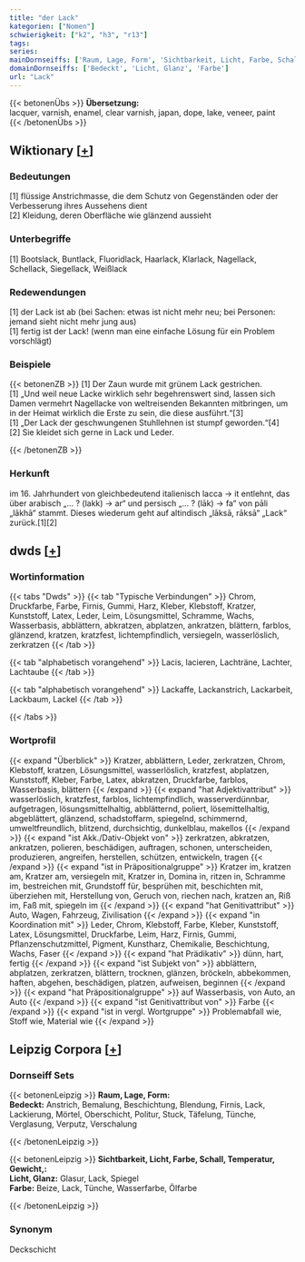 ```yaml
---
title: "der Lack"
kategorien: ["Nomen"]
schwierigkeit: ["k2", "h3", "r13"]
tags:
series:
mainDornseiffs: ['Raum, Lage, Form', 'Sichtbarkeit, Licht, Farbe, Schall, Temperatur, Gewicht,']
domainDornseiffs: ['Bedeckt', 'Licht, Glanz', 'Farbe']
url: "Lack"
---
```


{{< betonenÜbs >}}
**Übersetzung:**  
lacquer, varnish, enamel, clear varnish, japan, dope, lake, veneer, paint  
{{< /betonenÜbs >}}

## Wiktionary [[+](https://de.wiktionary.org/wiki/Lack)]

### Bedeutungen
[1] flüssige Anstrichmasse, die dem Schutz von Gegenständen oder der Verbesserung ihres Aussehens dient  
[2] Kleidung, deren Oberfläche wie glänzend aussieht  

### Unterbegriffe
[1] Bootslack, Buntlack, Fluoridlack, Haarlack, Klarlack, Nagellack, Schellack, Siegellack, Weißlack  

### Redewendungen
[1] der Lack ist ab (bei Sachen: etwas ist nicht mehr neu; bei Personen: jemand sieht nicht mehr jung aus)  
[1] fertig ist der Lack! (wenn man eine einfache Lösung für ein Problem vorschlägt)  

### Beispiele
{{< betonenZB >}}
[1] Der Zaun wurde mit grünem Lack gestrichen.  
[1] „Und weil neue Lacke wirklich sehr begehrenswert sind, lassen sich Damen vermehrt Nagellacke von weltreisenden Bekannten mitbringen, um in der Heimat wirklich die Erste zu sein, die diese ausführt.“[3]  
[1] „Der Lack der geschwungenen Stuhllehnen ist stumpf geworden.“[4]  
[2] Sie kleidet sich gerne in Lack und Leder.  

{{< /betonenZB >}}
### Herkunft
im 16. Jahrhundert von gleichbedeutend italienisch lacca → it entlehnt, das über arabisch „… ? (lakk) → ar“ und persisch „… ? (lāk) → fa“ von pāli „lākhā“ stammt. Dieses wiederum geht auf altindisch „lāksā, rāksā“ „Lack“ zurück.[1][2]  



## dwds [[+](https://www.dwds.de/wb/Lack)]

### Wortinformation
{{< tabs "Dwds" >}}
{{< tab "Typische Verbindungen" >}}
Chrom, Druckfarbe, Farbe, Firnis, Gummi, Harz, Kleber, Klebstoff, Kratzer, Kunststoff, Latex, Leder, Leim, Lösungsmittel, Schramme, Wachs, Wasserbasis, abblättern, abkratzen, abplatzen, ankratzen, blättern, farblos, glänzend, kratzen, kratzfest, lichtempfindlich, versiegeln, wasserlöslich, zerkratzen
{{< /tab >}}

{{< tab "alphabetisch vorangehend" >}}
Lacis, lacieren, Lachträne, Lachter, Lachtaube
{{< /tab >}}

{{< tab "alphabetisch vorangehend" >}}
Lackaffe, Lackanstrich, Lackarbeit, Lackbaum, Lackel
{{< /tab >}}

{{< /tabs >}}

### Wortprofil
{{< expand "Überblick" >}} Kratzer, abblättern, Leder, zerkratzen, Chrom, Klebstoff, kratzen, Lösungsmittel, wasserlöslich, kratzfest, abplatzen, Kunststoff, Kleber, Farbe, Latex, abkratzen, Druckfarbe, farblos, Wasserbasis, blättern {{< /expand >}}
{{< expand "hat Adjektivattribut" >}} wasserlöslich, kratzfest, farblos, lichtempfindlich, wasserverdünnbar, aufgetragen, lösungsmittelhaltig, abblätternd, poliert, lösemittelhaltig, abgeblättert, glänzend, schadstoffarm, spiegelnd, schimmernd, umweltfreundlich, blitzend, durchsichtig, dunkelblau, makellos {{< /expand >}}
{{< expand "ist Akk./Dativ-Objekt von" >}} zerkratzen, abkratzen, ankratzen, polieren, beschädigen, auftragen, schonen, unterscheiden, produzieren, angreifen, herstellen, schützen, entwickeln, tragen {{< /expand >}}
{{< expand "ist in Präpositionalgruppe" >}} Kratzer im, kratzen am, Kratzer am, versiegeln mit, Kratzer in, Domina in, ritzen in, Schramme im, bestreichen mit, Grundstoff für, besprühen mit, beschichten mit, überziehen mit, Herstellung von, Geruch von, riechen nach, kratzen an, Riß im, Faß mit, spiegeln im {{< /expand >}}
{{< expand "hat Genitivattribut" >}} Auto, Wagen, Fahrzeug, Zivilisation {{< /expand >}}
{{< expand "in Koordination mit" >}} Leder, Chrom, Klebstoff, Farbe, Kleber, Kunststoff, Latex, Lösungsmittel, Druckfarbe, Leim, Harz, Firnis, Gummi, Pflanzenschutzmittel, Pigment, Kunstharz, Chemikalie, Beschichtung, Wachs, Faser {{< /expand >}}
{{< expand "hat Prädikativ" >}} dünn, hart, fertig {{< /expand >}}
{{< expand "ist Subjekt von" >}} abblättern, abplatzen, zerkratzen, blättern, trocknen, glänzen, bröckeln, abbekommen, haften, abgehen, beschädigen, platzen, aufweisen, beginnen {{< /expand >}}
{{< expand "hat Präpositionalgruppe" >}} auf Wasserbasis, von Auto, an Auto {{< /expand >}}
{{< expand "ist Genitivattribut von" >}} Farbe {{< /expand >}}
{{< expand "ist in vergl. Wortgruppe" >}} Problemabfall wie, Stoff wie, Material wie {{< /expand >}}

## Leipzig Corpora [[+](https://corpora.uni-leipzig.de/en/res?word=Lack&corpusId=deu_newscrawl-public_2018)]

### Dornseiff Sets
{{< betonenLeipzig >}}
**Raum, Lage, Form:**  
**Bedeckt:** Anstrich, Bemalung, Beschichtung, Blendung, Firnis, Lack, Lackierung, Mörtel, Oberschicht, Politur, Stuck, Täfelung, Tünche, Verglasung, Verputz, Verschalung  

{{< /betonenLeipzig >}}


{{< betonenLeipzig >}}
**Sichtbarkeit, Licht, Farbe, Schall, Temperatur, Gewicht,:**  
**Licht, Glanz:** Glasur, Lack, Spiegel  
**Farbe:** Beize, Lack, Tünche, Wasserfarbe, Ölfarbe  

{{< /betonenLeipzig >}}

### Synonym
Deckschicht

